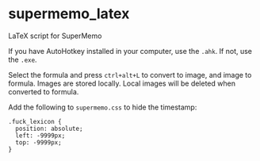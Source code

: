 # supermemo_latex
 LaTeX script for SuperMemo

If you have AutoHotkey installed in your computer, use the `.ahk`. If not, use the `.exe`.

Select the formula and press `ctrl+alt+L` to convert to image, and image to formula. Images are stored locally. Local images will be deleted when converted to formula.

Add the following to `supermemo.css` to hide the timestamp:

```
.fuck_lexicon {
  position: absolute;
  left: -9999px;
  top: -9999px;
}
```
